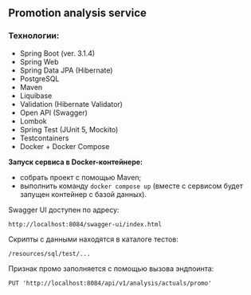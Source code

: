 ## Promotion analysis service

### Технологии:
* Spring Boot (ver. 3.1.4)
* Spring Web
* Spring Data JPA (Hibernate)
* PostgreSQL
* Maven
* Liquibase
* Validation (Hibernate Validator)
* Open API (Swagger)
* Lombok
* Spring Test (JUnit 5, Mockito)
* Testcontainers
* Docker + Docker Compose

**Запуск сервиса в Docker-контейнере:**
- собрать проект с помощью Maven;
- выполнить команду `docker compose up` (вместе с сервисом будет запущен контейнер с базой данных).

Swagger UI доступен по адресу:
```
http://localhost:8084/swagger-ui/index.html
```
Скрипты с данными находятся в каталоге тестов:
```
/resources/sql/test/...
```
Признак промо заполняется с помощью вызова эндпоинта:
```
PUT 'http://localhost:8084/api/v1/analysis/actuals/promo'
```
